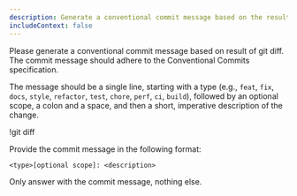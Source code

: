 ```yaml
---
description: Generate a conventional commit message based on the result of git diff.
includeContext: false
---
```

Please generate a conventional commit message based on result of git diff. The commit message should adhere to the Conventional Commits specification.

The message should be a single line, starting with a type (e.g., `feat`, `fix`, `docs`, `style`, `refactor`, `test`, `chore`, `perf`, `ci`, `build`), followed by an optional scope, a colon and a space, and then a short, imperative description of the change.

!git diff

Provide the commit message in the following format:

```
<type>[optional scope]: <description>
```

Only answer with the commit message, nothing else.
